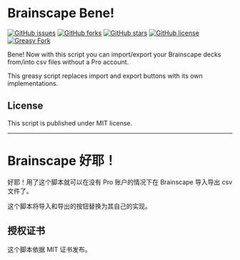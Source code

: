 # Brainscape Bene!

[![GitHub issues ](https://img.shields.io/github/issues/LucunJi/brainscape-bene?style=flat-square   )](https://github.com/LucunJi/brainscape-bene)
[![GitHub forks  ](https://img.shields.io/github/forks/LucunJi/brainscape-bene?style=flat-square    )](https://github.com/LucunJi/brainscape-bene)
[![GitHub stars  ](https://img.shields.io/github/stars/LucunJi/brainscape-bene?style=flat-square    )](https://github.com/LucunJi/brainscape-bene)
[![GitHub license](https://img.shields.io/github/license/LucunJi/brainscape-bene?style=flat-square  )](https://github.com/LucunJi/brainscape-bene/blob/master/LICENSE)
[![Greasy Fork](https://img.shields.io/badge/-GreasyFork-960000?style=flat-square)]()

Bene! Now with this script you can import/export your Brainscape decks from/into csv files without a Pro account.

This greasy script replaces import and export buttons with its own implementations.

## License

This script is published under MIT license.

---

# Brainscape 好耶！

好耶！用了这个脚本就可以在没有 Pro 账户的情况下在 Brainscape 导入导出 csv 文件了。

这个脚本将导入和导出的按钮替换为其自己的实现。

## 授权证书

这个脚本依据 MIT 证书发布。